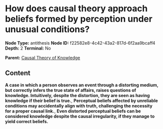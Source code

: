 # How does causal theory approach beliefs formed by perception under unusual conditions?

**Node Type:** antithesis
**Node ID:** f22582e8-4c42-43a2-817d-6f2aa9bcaff4
**Depth:** 2
**Terminal:** No

**Parent:** [Causal Theory of Knowledge](causal-theory-of-knowledge.md)

## Content

**A case in which a person observes an event through a distorting medium, but correctly infers the true state of affairs, raises questions of knowledge. Intuitively, despite the distortion, they are seen as having knowledge if their belief is true.**, **Perceptual beliefs affected by unreliable conditions may accidentally align with truth, challenging the necessity for a proper causal link.**, **Even distorted perceptual beliefs can be considered knowledge despite the causal irregularity, if they manage to yield correct beliefs.**
